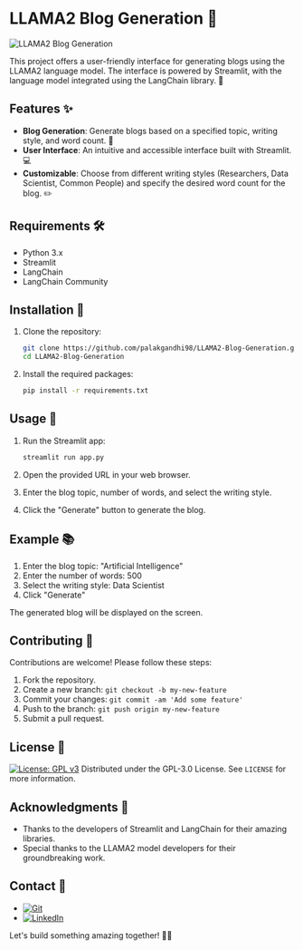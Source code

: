 # LLAMA2 Blog Generation 📝

![LLAMA2 Blog Generation](https://github.com/user-attachments/assets/c12fd716-e790-4518-81ac-9c7596309cd6)

This project offers a user-friendly interface for generating blogs using the LLAMA2 language model. The interface is powered by Streamlit, with the language model integrated using the LangChain library. 🚀

## Features ✨

- **Blog Generation**: Generate blogs based on a specified topic, writing style, and word count. 📑
- **User Interface**: An intuitive and accessible interface built with Streamlit. 💻
- **Customizable**: Choose from different writing styles (Researchers, Data Scientist, Common People) and specify the desired word count for the blog. ✏️

## Requirements 🛠️

- Python 3.x
- Streamlit
- LangChain
- LangChain Community

## Installation 💽

1. Clone the repository:

   ```sh
   git clone https://github.com/palakgandhi98/LLAMA2-Blog-Generation.git
   cd LLAMA2-Blog-Generation
   ```

2. Install the required packages:

   ```sh
   pip install -r requirements.txt
   ```

## Usage 🔧

1. Run the Streamlit app:

   ```sh
   streamlit run app.py
   ```

2. Open the provided URL in your web browser.

3. Enter the blog topic, number of words, and select the writing style.

4. Click the "Generate" button to generate the blog.

## Example 📚

1. Enter the blog topic: "Artificial Intelligence"
2. Enter the number of words: 500
3. Select the writing style: Data Scientist
4. Click "Generate"

The generated blog will be displayed on the screen.

## Contributing 🤝

Contributions are welcome! Please follow these steps:

1. Fork the repository.
2. Create a new branch: `git checkout -b my-new-feature`
3. Commit your changes: `git commit -am 'Add some feature'`
4. Push to the branch: `git push origin my-new-feature`
5. Submit a pull request.

## License 📜

[![License: GPL v3](https://img.shields.io/badge/License-GPLv3-blue.svg)](LICENSE)
Distributed under the GPL-3.0 License. See `LICENSE` for more information.

## Acknowledgments 🙏

- Thanks to the developers of Streamlit and LangChain for their amazing libraries.
- Special thanks to the LLAMA2 model developers for their groundbreaking work.

## Contact 📧

- [![Git](https://img.shields.io/badge/Git-F05032?logo=git&logoColor=fff)](https://www.github.com/palakgandhi98)
- [![LinkedIn](https://img.shields.io/badge/Linkedin-%230077B5.svg?logo=linkedin&logoColor=white)](https://www.linkedin.com/in/palakgandhi98)

Let's build something amazing together! 🌟🚀
